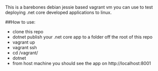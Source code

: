 
This is a barebones debian jessie based vagrant vm you can use to test deploying .net core developed applications to linux.

##How to use:
- clone this repo
- dotnet publish your .net core app to a folder off the root of this repo
- vagrant up
- vagrant ssh
- cd /vagrant/<folder>
- dotnet <name of executable>
- from host machine you should see the app on http://localhost:8001
